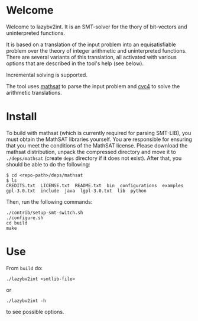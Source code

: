 # Welcome
Welcome to lazybv2int. It is an SMT-solver for the thory
of bit-vectors and uninterpreted functions.

It is based on a translation of the input problem into an equisatisfiable problem over the theory of integer arithmetic and uninterpreted functions.
There are several variants of this translation, all activated with various options that are described in the tool's help (see below).

Incremental solving is supported.

The tool uses [mathsat](https://mathsat.fbk.eu/) to parse the input problem and [cvc4](https://cvc4.github.io/) to solve the arithmetic translations.

# Install
To build with mathsat (which is currently required for parsing SMT-LIB), you must obtain the MathSAT libraries yourself. You are responsible for ensuring that you meet the conditions of the MathSAT license. Please download the mathsat distribution, unpack the compressed directory and move it to `./deps/mathsat` (create `deps` directory if it does not exist). 
After that, you should be able to do the following:
```
$ cd <repo-path>/deps/mathsat
$ ls
CREDITS.txt  LICENSE.txt  README.txt  bin  configurations  examples  gpl-3.0.txt  include  java  lgpl-3.0.txt  lib  python
```

Then, run the following commands:
```
./contrib/setup-smt-switch.sh
./configure.sh
cd build
make
```

# Use
From `build` do:
```
./lazybv2int <smtlib-file>
```
or
```
./lazybv2int -h
```
to see possible options.

